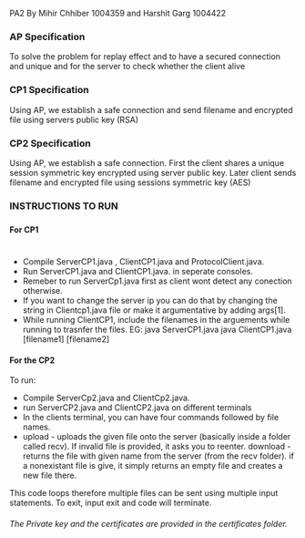 PA2 
By Mihir Chhiber 1004359 and Harshit Garg 1004422

### AP Specification
To solve the problem for replay effect and to have a secured connection and unique and for the server to check whether the client alive

### CP1 Specification
Using AP, we establish a safe connection and send filename and encrypted file using servers public key (RSA)

### CP2 Specification
Using AP, we establish a safe connection. First the client shares a unique session symmetric key encrypted using server public key. Later client sends filename and encrypted file using sessions symmetric key (AES)


### INSTRUCTIONS TO RUN
### 
#### For CP1
#
- Compile ServerCP1.java , ClientCP1.java and ProtocolClient.java.
- Run ServerCP1.java and ClientCP1.java. in seperate consoles.
- Remeber to run ServerCp1.java first as client wont detect any conection otherwise.
- If you want to change the server ip you can do that by changing the string in Clientcp1.java file or make it argumentative by adding args[1].
- While running ClientCP1, include the filenames in the arguements while running to trasnfer the files.
 EG: java ServerCP1.java
java ClientCP1.java  [filename1] [filename2]


#### For the CP2 
To run:
- Compile ServerCp2.java and ClientCp2.java. 
- run ServerCP2.java and ClientCP2.java on different terminals 
- In the clients terminal, you can have four commands followed by file names.
- upload <filename>  - uploads the given file onto the server (basically inside a folder called recv). If invalid file is provided, it asks you to reenter.
download <filename> - returns the file with given name from the server (from the recv folder). if a nonexistant file is give, it simply returns an empty file and creates a new file there.

This code loops therefore multiple files can be sent using multiple input statements. 
To exit, input exit and code will terminate.


###### The Private key and the certificates are provided in the certificates folder.
